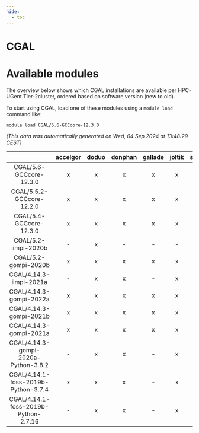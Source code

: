 ```yaml
---
hide:
  - toc
---
```


CGAL
====

# Available modules


The overview below shows which CGAL installations are available per HPC-UGent Tier-2cluster, ordered based on software version (new to old).

To start using CGAL, load one of these modules using a `module load` command like:

```shell
module load CGAL/5.6-GCCcore-12.3.0
```

*(This data was automatically generated on Wed, 04 Sep 2024 at 13:48:29 CEST)*  

| |accelgor|doduo|donphan|gallade|joltik|shinx|skitty|
| :---: | :---: | :---: | :---: | :---: | :---: | :---: | :---: |
|CGAL/5.6-GCCcore-12.3.0|x|x|x|x|x|x|x|
|CGAL/5.5.2-GCCcore-12.2.0|x|x|x|x|x|-|x|
|CGAL/5.4-GCCcore-12.3.0|x|x|x|x|x|x|x|
|CGAL/5.2-iimpi-2020b|-|x|-|-|-|-|-|
|CGAL/5.2-gompi-2020b|x|x|x|x|x|-|x|
|CGAL/4.14.3-iimpi-2021a|-|x|x|-|x|-|x|
|CGAL/4.14.3-gompi-2022a|x|x|x|x|x|-|x|
|CGAL/4.14.3-gompi-2021b|x|x|x|x|x|-|x|
|CGAL/4.14.3-gompi-2021a|x|x|x|x|x|-|x|
|CGAL/4.14.3-gompi-2020a-Python-3.8.2|-|x|x|-|x|-|x|
|CGAL/4.14.1-foss-2019b-Python-3.7.4|x|x|x|-|x|-|x|
|CGAL/4.14.1-foss-2019b-Python-2.7.16|-|x|x|-|x|-|x|
